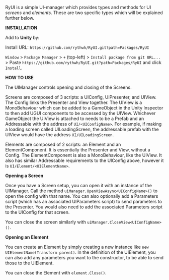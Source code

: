 RyUI is a simple UI-manager which provides types and methods for UI _screens_ and _elements_. These are two specific types which will be explained further below.

**INSTALLATION**

Add to **Unity** by:

Install URL: `https://github.com/rythwh/RyUI.git?path=Packages/RyUI`

`Window` > `Package Manager` > `+` (top-left) > `Install package from git URL...` > Paste `https://github.com/rythwh/RyUI.git?path=Packages/RyUI` and click `Install`.

**HOW TO USE**

The UIManager controls opening and closing of the Screens.

Screens are composed of 3 scripts: a UIConfig, UIPresenter, and UIView. The Config links the Presenter and View together.
The UIView is a MonoBehaviour which can be added to a GameObject in the Unity Inspector to then add UGUI components to be accessed by the UIView.
Whichever GameObject the UIView is attached to needs to be a Prefab and an Addressable with the address of `UI/<UIConfigName>`. For example, if making a loading screen called UILoadingScreen, the addressable prefab with the UIView would have the address `UI/UILoadingScreen`.

Elements are composed of 2 scripts: an Element and an ElementComponent. It is essentially the Presenter and View, without a Config.
The ElementComponent is also a MonoBehaviour, like the UIView.
It also has similar Addressable requirements to the UIConfig above, however it is `UI/Element/<UIElementName>`.

**Opening a Screen**

Once you have a Screen setup, you can open it with an instance of the UIManager.
Call the method `uiManager.OpenViewAsync<UIConfigName>()` to open the config with that name.
You can also optionally add a Parameters script (which has an associated UIParameters script) to send parameters to the Presenter. You would also need to add the associated Parameters script to the UIConfig for that screen.

You can close the screen similarly with `uiManager.CloseView<UIConfigName>()`.

**Opening an Element**

You can create an Element by simply creating a new instance like `new UIElementName(Transform parent)`. In the definition of the UIElement, you can also add any parameters you want to the constructor, to be able to send those to the UIElement.

You can close the Element with `element.Close()`.
